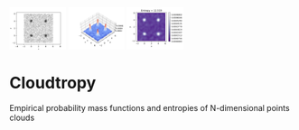 <p float="left">
  <img src="https://github.com/pedroramaciotti/Cloudtropy/blob/master/figures/scatter.png" width="100" />
  <img src="https://github.com/pedroramaciotti/Cloudtropy/blob/master/figures/surf.png" width="100" />
  <img src="https://github.com/pedroramaciotti/Cloudtropy/blob/master/figures/contour.png" width="100" />
</p>

# Cloudtropy
Empirical probability mass functions and entropies of N-dimensional points clouds
